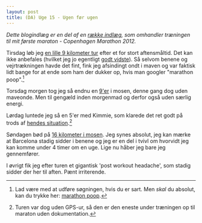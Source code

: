 ```yaml
---
layout: post
title: (DA) Uge 15 - Ugen før ugen
---
```


*Dette blogindlæg er en del af en [række indlæg](/marathon.html), som omhandler træningen til mit første maraton - Copenhagen Marathon 2012.*

Tirsdag løb jeg [en lille 9 kilometer tur](http://connect.garmin.com/activity/176640943) efter et for stort aftensmåltid. Det kan ikke anbefales (hvilket jeg jo egentligt [godt vidste](/2012/20120401_uge9.html)). Så selvom benene og vejrtrækningen havde det fint, fink jeg afsindingt ondt i maven og var faktisk lidt bange for at ende som ham der dukker op, hvis man googler "marathon poop".[^1]

Torsdag morgen tog jeg så endnu en [9'er](http://connect.garmin.com/activity/176933080) i mosen, denne gang dog uden maveonde. Men til gengæld inden morgenmad og derfor også uden særlig energi.

Lørdag luntede jeg så en 5'er med Kimmie, som klarede det ret godt på trods af [hendes situation](/2012/20120423_vi_skal_vare_foraldre.html).[^2]

Søndagen bød på [16 kilometer i mosen](http://connect.garmin.com/activity/177854615). Jeg synes absolut, jeg kan mærke at Barcelona stadig sidder i benene og jeg er en del i tvivl om hvorvidt jeg kan komme under 4 timer om en uge. Lige nu håber jeg bare jeg gennemfører.

I øvrigt fik jeg efter turen et gigantisk 'post workout headache', som stadig sidder der her til aften. Pænt irriterende.

[^1]: Lad være med at udføre søgningen, hvis du er sart. Men *skal* du absolut, kan du trykke her: [marathon poop](http://www.google.com/search?q=marathon+poop&hl=en&safe=off&prmd=imvns&source=lnms&tbm=isch&ei=1gSqT6HYCemG4gSIpLTECQ&sa=X&oi=mode_link&ct=mode&cd=2&ved=0CBcQ_AUoAQ&biw=1124&bih=687).

[^2]: Turen var dog uden GPS-ur, så den er den eneste under træningen op til maraton uden dokumentation.
